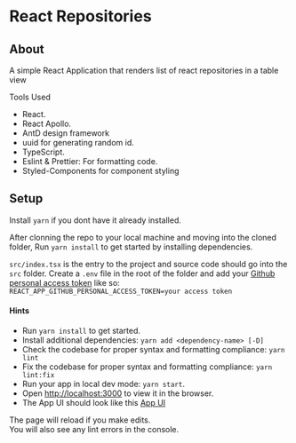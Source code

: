 # React Repositories

## About

A simple React Application that renders list of react repositories in a table view

Tools Used

- React.
- React Apollo.
- AntD design framework 
- uuid for generating random id.
- TypeScript.
- Eslint & Prettier: For formatting code.
- Styled-Components for component styling

## Setup

Install `yarn` if you dont have it already installed.

After clonning the repo to your local machine and moving into the cloned folder, Run `yarn install` to get started by installing dependencies. 

`src/index.tsx` is the entry to the project and source code should go into the `src` folder.
Create a `.env` file in the root of the folder and add your [Github personal access token](https://docs.github.com/en/free-pro-team@latest/github/authenticating-to-github/creating-a-personal-access-token) like so: `REACT_APP_GITHUB_PERSONAL_ACCESS_TOKEN=your access token`



#### Hints

- Run `yarn install` to get started.
- Install additional dependencies: `yarn add <dependency-name> [-D]`
- Check the codebase for proper syntax and formatting compliance: `yarn lint`
- Fix the codebase for proper syntax and formatting compliance: `yarn lint:fix`
- Run your app in local dev mode: `yarn start`.
- Open [http://localhost:3000](http://localhost:3000) to view it in the browser.
- The App UI should look like this [App UI](https://prnt.sc/wktyol)

The page will reload if you make edits.\
You will also see any lint errors in the console.

  
